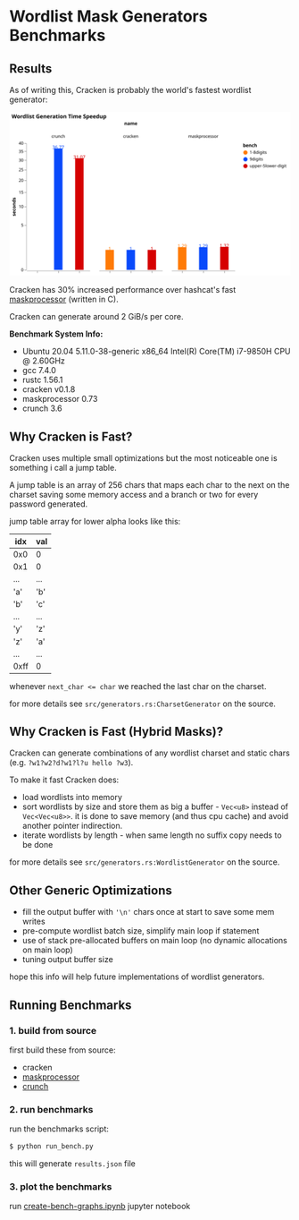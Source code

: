 # Wordlist Mask Generators Benchmarks

## Results

As of writing this, Cracken is probably the world's fastest wordlist generator:

![bechmarks results](./bench-results.svg)

Cracken has 30% increased performance over hashcat's fast [maskprocessor][mp] (written in C).

Cracken can generate around 2 GiB/s per core.

**Benchmark System Info:**

* Ubuntu 20.04 5.11.0-38-generic x86_64 Intel(R) Core(TM) i7-9850H CPU @ 2.60GHz
* gcc 7.4.0
* rustc 1.56.1
* cracken v0.1.8
* maskprocessor 0.73
* crunch 3.6

## Why Cracken is Fast?

Cracken uses multiple small optimizations but the most noticeable one is something i call a jump table.

A jump table is an array of 256 chars that maps each char to the next on the charset saving some memory access and a branch or two for every password generated.

jump table array for lower alpha looks like this:

| idx | val |
| --- | --- |
| 0x0 | 0   |
| 0x1 | 0   |
| ... | ... |
| 'a' | 'b' |
| 'b' | 'c' |
| ... | ... |
| 'y' | 'z' |
| 'z' | 'a' |
| ... | ... |
| 0xff|  0  |

whenever `next_char <= char` we reached the last char on the charset.

for more details see `src/generators.rs:CharsetGenerator` on the source.

## Why Cracken is Fast (Hybrid Masks)?

Cracken can generate combinations of any wordlist charset and static chars (e.g. `?w1?w2?d?w1?l?u hello ?w3`).

To make it fast Cracken does:

* load wordlists into memory
* sort wordlists by size and store them as big a buffer - `Vec<u8>` instead of `Vec<Vec<u8>>`.
  it is done to save memory (and thus cpu cache) and avoid another pointer indirection.
* iterate wordlists by length - when same length no suffix copy needs to be done

for more details see `src/generators.rs:WordlistGenerator` on the source.


## Other Generic Optimizations

* fill the output buffer with `'\n'` chars once at start to save some mem writes
* pre-compute wordlist batch size, simplify main loop if statement
* use of stack pre-allocated buffers on main loop (no dynamic allocations on main loop)
* tuning output buffer size

hope this info will help future implementations of wordlist generators.


## Running Benchmarks

### 1. build from source

first build these from source:
 
* cracken
* [maskprocessor][mp]
* [crunch][crunch]


### 2. run benchmarks

run the benchmarks script:

```bash
$ python run_bench.py
```

this will generate `results.json` file


### 3. plot the benchmarks

run [create-bench-graphs.ipynb][notebook] jupyter notebook

[mp]: https://github.com/hashcat/maskprocessor
[crunch]: https://github.com/crunchsec/crunch
[notebook]: ./create-bench-graphs.ipynb
